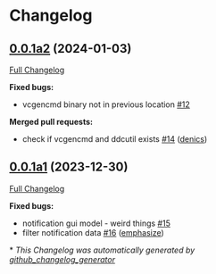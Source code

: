 # Changelog

## [0.0.1a2](https://github.com/OpenVoiceOS/ovos-gui-plugin-shell-companion/tree/0.0.1a2) (2024-01-03)

[Full Changelog](https://github.com/OpenVoiceOS/ovos-gui-plugin-shell-companion/compare/0.0.1a1...0.0.1a2)

**Fixed bugs:**

- vcgencmd binary not in previous location [\#12](https://github.com/OpenVoiceOS/ovos-gui-plugin-shell-companion/issues/12)

**Merged pull requests:**

- check if vcgencmd and ddcutil exists [\#14](https://github.com/OpenVoiceOS/ovos-gui-plugin-shell-companion/pull/14) ([denics](https://github.com/denics))

## [0.0.1a1](https://github.com/OpenVoiceOS/ovos-gui-plugin-shell-companion/tree/0.0.1a1) (2023-12-30)

[Full Changelog](https://github.com/OpenVoiceOS/ovos-gui-plugin-shell-companion/compare/0.0.0...0.0.1a1)

**Fixed bugs:**

- notification gui model - weird things [\#15](https://github.com/OpenVoiceOS/ovos-gui-plugin-shell-companion/issues/15)
- filter notification data [\#16](https://github.com/OpenVoiceOS/ovos-gui-plugin-shell-companion/pull/16) ([emphasize](https://github.com/emphasize))



\* *This Changelog was automatically generated by [github_changelog_generator](https://github.com/github-changelog-generator/github-changelog-generator)*
